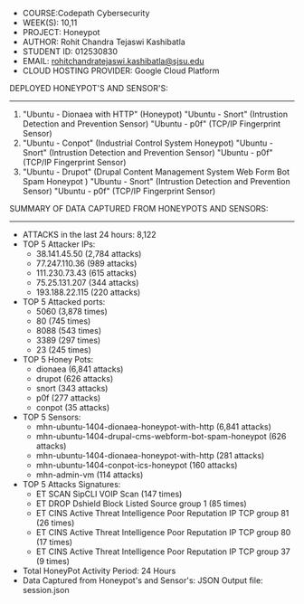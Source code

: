
+ COURSE:Codepath Cybersecurity
+ WEEK(S): 10,11
+ PROJECT: Honeypot
+ AUTHOR: Rohit Chandra Tejaswi Kashibatla 
+ STUDENT ID: 012530830
+ EMAIL:  rohitchandratejaswi.kashibatla@sjsu.edu
+ CLOUD HOSTING PROVIDER: Google Cloud Platform

DEPLOYED HONEYPOT'S AND SENSOR'S: 
_________________________________
1) "Ubuntu - Dionaea with HTTP" (Honeypot) 
   "Ubuntu - Snort" (Intrustion Detection and Prevention Sensor) 
   "Ubuntu - p0f" (TCP/IP Fingerprint Sensor)
2) "Ubuntu - Conpot" (Industrial Control System Honeypot)
   "Ubuntu - Snort" (Intrustion Detection and Prevention Sensor) 
   "Ubuntu - p0f" (TCP/IP Fingerprint Sensor)
3) "Ubuntu - Drupot" (Drupal Content Management System Web Form Bot Spam Honeypot )
   "Ubuntu - Snort" (Intrustion Detection and Prevention Sensor)
   "Ubuntu - p0f" (TCP/IP Fingerprint Sensor)

SUMMARY OF DATA CAPTURED FROM HONEYPOTS AND SENSORS:
____________________________________________________
+ ATTACKS in the last 24 hours: 8,122
+ TOP 5 Attacker IPs:
   + 38.141.45.50 (2,784 attacks)
   + 77.247.110.36 (989 attacks)
   + 111.230.73.43 (615 attacks)
   + 75.25.131.207 (344 attacks)
   + 193.188.22.115 (220 attacks)
+ TOP 5 Attacked ports:
   + 5060 (3,878 times)
   + 80 (745 times)
   + 8088 (543 times)
   + 3389 (297 times)
   + 23 (245 times)
+ TOP 5 Honey Pots:
   + dionaea (6,841 attacks)
   + drupot (626 attacks)
   + snort (343 attacks)
   + p0f (277 attacks)
   + conpot (35 attacks)
+ TOP 5 Sensors:
   + mhn-ubuntu-1404-dionaea-honeypot-with-http (6,841 attacks)
   + mhn-ubuntu-1404-drupal-cms-webform-bot-spam-honeypot (626 attacks)
   + mhn-ubuntu-1404-dionaea-honeypot-with-http (281 attacks)
   + mhn-ubuntu-1404-conpot-ics-honeypot (160 attacks)
   + mhn-admin-vm (114 attacks)
+ TOP 5 Attacks Signatures:
   + ET SCAN SipCLI VOIP Scan (147 times)
   + ET DROP Dshield Block Listed Source group 1 (85 times)
   + ET CINS Active Threat Intelligence Poor Reputation IP TCP group 81 (26 times)
   + ET CINS Active Threat Intelligence Poor Reputation IP TCP group 80 (17 times)
   + ET CINS Active Threat Intelligence Poor Reputation IP TCP group 37 (9 times)
+ Total HoneyPot Activity Period: 24 Hours
+ Data Captured from Honeypot's and Sensor's: JSON Output file: session.json

